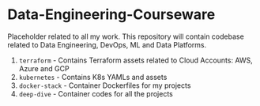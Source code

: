 # Data-Engineering-Courseware

Placeholder related to all my work. This repository will contain codebase related to Data Engineering, DevOps, ML and Data Platforms. 

1. `terraform` - Contains Terraform assets related to Cloud Accounts: AWS, Azure and GCP 
2. `kubernetes` - Contains K8s YAMLs and assets 
3. `docker-stack` - Container Dockerfiles for my projects 
4. `deep-dive` - Container codes for all the projects
